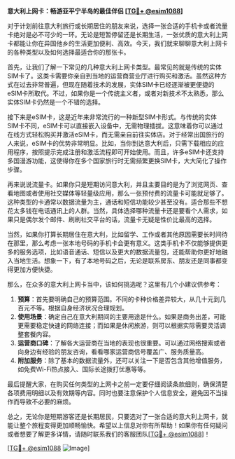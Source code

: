 **意大利上网卡：畅游亚平宁半岛的最佳伴侣 [[TG💪+ @esim1088](https://t.me/s/esim1088)]**

对于计划前往意大利旅行或长期居住的朋友来说，选择一张合适的手机卡或者流量卡绝对是必不可少的一环。无论是短暂停留还是长期生活，一张优质的意大利上网卡都能让你在异国他乡的生活更加便利、高效。今天，我们就来聊聊意大利上网卡的各种类型以及如何选择最适合你的那张卡。

首先，让我们了解一下常见的几种意大利上网卡类型。最常见的就是传统的实体SIM卡了。这类卡需要你亲自到当地的运营商营业厅进行购买和激活。虽然这种方式在过去非常普遍，但现在随着技术的发展，实体SIM卡已经逐渐被更便捷的eSIM卡所取代。不过，如果你是一个传统主义者，或者对新技术不太熟悉，那么实体SIM卡仍然是一个不错的选择。

接下来是eSIM卡，这是近年来非常流行的一种新型SIM卡形式。与传统的实体SIM卡不同，eSIM卡可以直接嵌入设备中，无需物理插拔。这意味着你可以通过在线方式轻松购买并激活eSIM卡，而无需亲自前往实体店。对于经常出国旅行的人来说，eSIM卡的优势非常明显。比如，当你到达意大利后，只需下载相应的应用程序，按照提示完成注册和激活流程即可开始使用。而且，许多eSIM卡还支持多国漫游功能，这使得你在多个国家旅行时无需频繁更换SIM卡，大大简化了操作步骤。

再来说说流量卡。如果你只是短期访问意大利，并且主要目的是为了浏览网页、查看地图或者使用社交媒体等轻量级应用，那么一张预付费的流量卡可能就足够了。这种类型的卡通常以数据流量为主，通话和短信功能较少甚至没有。适合那些不想花太多钱在电话通讯上的人群。当然，具体选择哪种流量卡还是要看个人需求，如果只是偶尔发个邮件、刷刷社交平台的话，流量卡无疑是性价比最高的选择。

当然，如果你打算长期居住在意大利，比如留学、工作或者其他原因需要长时间待在那里，那么考虑一张本地号码的手机卡会更有意义。这类手机卡不仅能够提供更多的服务选项，比如语音通话、短信以及更大的数据流量包，还能帮助你更好地融入当地生活。想象一下，有了本地号码之后，无论是联系房东、朋友还是同事都变得更加方便快捷。

那么，在众多的意大利上网卡当中，该如何挑选呢？这里有几个小建议供参考：

1. **预算**：首先要明确自己的预算范围。不同的卡种价格差异较大，从几十元到几百元不等。根据自身经济状况合理规划。
2. **使用场景**：确定自己在意大利期间的主要用途是什么。如果是商务出差，可能更需要稳定快速的网络连接；而如果是休闲旅游，则可以根据实际需要灵活调整套餐内容。
3. **运营商口碑**：了解各大运营商在当地的表现也很重要。可以通过网络搜索或者向身边有经验的朋友咨询，看看哪家运营商信号覆盖广、服务质量高。
4. **附加服务**：除了基本的数据流量外，还可以关注一下是否包含其他增值服务，如免费Wi-Fi热点接入、国际长途拨打优惠等等。

最后提醒大家，在购买任何类型的上网卡之前一定要仔细阅读条款细则，确保清楚各项费用明细以及有效期等内容。同时也要注意保护个人信息安全，避免因不当操作而导致不必要的麻烦。

总之，无论你是短期游客还是长期居民，只要选对了一张合适的意大利上网卡，就能让整个旅程变得更加顺畅愉快。希望以上信息对你有所帮助！如果你有任何疑问或者想要了解更多详情，请随时联系我们的客服团队[[TG💪+ @esim1088](https://t.me/s/esim1088)]！

[[TG💪+ @esim1088](https://t.me/s/esim1088) ![Image](https://i.postimg.cc/4NQfJmqS/Snipaste-2025-05-13-00-14-12.png)]
